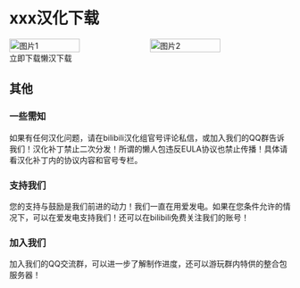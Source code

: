 <script setup>
import ButtonComponent from '../.vitepress/theme/components/ButtonComponent.vue';

</script>

# xxx汉化下载
<div style="display: flex">
  <img src="" style="width:50%" alt="图片1">
  <img src="" style="width:50%" alt="图片2">
</div>

<div style="display: flex;">
  <ButtonComponent link="">立即下载</ButtonComponent>
  <ButtonComponent buttonClass='button2' link="">懒汉下载</ButtonComponent>
</div>

## 其他
### 一些需知
如果有任何汉化问题，请在bilibili汉化组官号评论私信，或加入我们的QQ群告诉我们！汉化补丁禁止二次分发！所谓的懒人包违反EULA协议也禁止传播！具体请看汉化补丁内的协议内容和官号专栏。

### 支持我们
您的支持与鼓励是我们前进的动力！我们一直在用爱发电。如果在您条件允许的情况下，可以在爱发电支持我们！还可以在bilibili免费关注我们的账号！

### 加入我们
加入我们的QQ交流群，可以进一步了解制作进度，还可以游玩群内特供的整合包服务器！